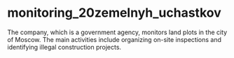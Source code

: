 # monitoring_20zemelnyh_uchastkov
 The company, which is a government agency, monitors land plots in the city of Moscow. The main activities include organizing on-site inspections and identifying illegal construction projects.
